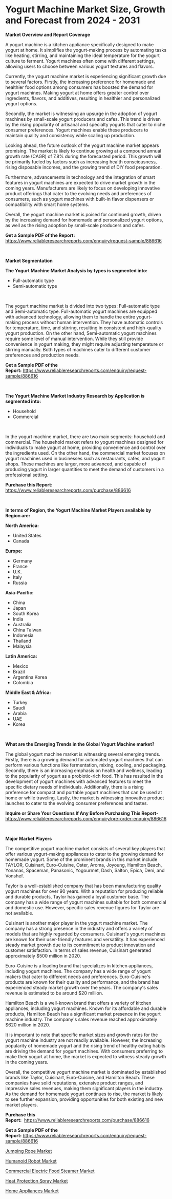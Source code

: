 <p><h1>Yogurt Machine Market Size, Growth and Forecast from 2024 - 2031</h1></p><p><strong>Market Overview and Report Coverage</strong></p>
<p><p>A yogurt machine is a kitchen appliance specifically designed to make yogurt at home. It simplifies the yogurt-making process by automating tasks like heating, stirring, and maintaining the ideal temperature for the yogurt culture to ferment. Yogurt machines often come with different settings, allowing users to choose between various yogurt textures and flavors.</p><p>Currently, the yogurt machine market is experiencing significant growth due to several factors. Firstly, the increasing preference for homemade and healthier food options among consumers has boosted the demand for yogurt machines. Making yogurt at home offers greater control over ingredients, flavors, and additives, resulting in healthier and personalized yogurt options.</p><p>Secondly, the market is witnessing an upsurge in the adoption of yogurt machines by small-scale yogurt producers and cafes. This trend is driven by the rising popularity of artisanal and specialty yogurts that cater to niche consumer preferences. Yogurt machines enable these producers to maintain quality and consistency while scaling up production.</p><p>Looking ahead, the future outlook of the yogurt machine market appears promising. The market is likely to continue growing at a compound annual growth rate (CAGR) of 7.8% during the forecasted period. This growth will be primarily fueled by factors such as increasing health consciousness, rising disposable incomes, and the growing trend of DIY food preparation.</p><p>Furthermore, advancements in technology and the integration of smart features in yogurt machines are expected to drive market growth in the coming years. Manufacturers are likely to focus on developing innovative product offerings that cater to the evolving needs and preferences of consumers, such as yogurt machines with built-in flavor dispensers or compatibility with smart home systems.</p><p>Overall, the yogurt machine market is poised for continued growth, driven by the increasing demand for homemade and personalized yogurt options, as well as the rising adoption by small-scale producers and cafes.</p></p>
<p><strong>Get a Sample PDF of the Report:</strong> <a href="https://www.reliableresearchreports.com/enquiry/request-sample/886616">https://www.reliableresearchreports.com/enquiry/request-sample/886616</a></p>
<p>&nbsp;</p>
<p><strong>Market Segmentation</strong></p>
<p><strong>The Yogurt Machine Market Analysis by types is segmented into:</strong></p>
<p><ul><li>Full-automatic type</li><li>Semi-automatic type</li></ul></p>
<p>&nbsp;</p>
<p><p>The yogurt machine market is divided into two types: Full-automatic type and Semi-automatic type. Full-automatic yogurt machines are equipped with advanced technology, allowing them to handle the entire yogurt-making process without human intervention. They have automatic controls for temperature, time, and stirring, resulting in consistent and high-quality yogurt production. On the other hand, Semi-automatic yogurt machines require some level of manual intervention. While they still provide convenience in yogurt making, they might require adjusting temperature or stirring manually. Both types of machines cater to different customer preferences and production needs.</p></p>
<p><strong>Get a Sample PDF of the Report:</strong>&nbsp;<a href="https://www.reliableresearchreports.com/enquiry/request-sample/886616">https://www.reliableresearchreports.com/enquiry/request-sample/886616</a></p>
<p>&nbsp;</p>
<p><strong>The Yogurt Machine Market Industry Research by Application is segmented into:</strong></p>
<p><ul><li>Household</li><li>Commercial</li></ul></p>
<p>&nbsp;</p>
<p><p>In the yogurt machine market, there are two main segments: household and commercial. The household market refers to yogurt machines designed for individuals to make yogurt at home, providing convenience and control over the ingredients used. On the other hand, the commercial market focuses on yogurt machines used in businesses such as restaurants, cafes, and yogurt shops. These machines are larger, more advanced, and capable of producing yogurt in larger quantities to meet the demand of customers in a professional setting.</p></p>
<p><strong>Purchase this Report:</strong>&nbsp; <a href="https://www.reliableresearchreports.com/purchase/886616">https://www.reliableresearchreports.com/purchase/886616</a></p>
<p>&nbsp;</p>
<p><strong>In terms of Region, the Yogurt Machine Market Players available by Region are:</strong></p>
<p>
    <p> <strong> North America: </strong>
        <ul>
            <li>United States</li>
            <li>Canada</li>
        </ul>
        </p> 
    <p> <strong> Europe: </strong>
        <ul>
            <li>Germany</li>
            <li>France</li>
            <li>U.K.</li>
            <li>Italy</li>
            <li>Russia</li>
        </ul>
        </p> 
    <p> <strong> Asia-Pacific: </strong>
        <ul>
            <li>China</li>
            <li>Japan</li>
            <li>South Korea</li>
            <li>India</li>
            <li>Australia</li>
            <li>China Taiwan</li>
            <li>Indonesia</li>
            <li>Thailand</li>
            <li>Malaysia</li>
        </ul>
        </p> 
    <p> <strong> Latin America: </strong>
        <ul>
            <li>Mexico</li>
            <li>Brazil</li>
            <li>Argentina Korea</li>
            <li>Colombia</li>
        </ul>
        </p> 
    <p> <strong> Middle East & Africa: </strong>
        <ul>
            <li>Turkey</li>
            <li>Saudi</li>
            <li>Arabia</li>
            <li>UAE</li>
            <li>Korea</li>
        </ul>
    </p>
    </p>
<p>&nbsp;</p>
<p><strong>What are the Emerging Trends in the Global Yogurt Machine market?</strong></p>
<p><p>The global yogurt machine market is witnessing several emerging trends. Firstly, there is a growing demand for automated yogurt machines that can perform various functions like fermentation, mixing, cooling, and packaging. Secondly, there is an increasing emphasis on health and wellness, leading to the popularity of yogurt as a probiotic-rich food. This has resulted in the development of yogurt machines with advanced features to meet the specific dietary needs of individuals. Additionally, there is a rising preference for compact and portable yogurt machines that can be used at home or while traveling. Lastly, the market is witnessing innovative product launches to cater to the evolving consumer preferences and tastes.</p></p>
<p><strong>Inquire or Share Your Questions If Any Before Purchasing This Report</strong>- <a href="https://www.reliableresearchreports.com/enquiry/pre-order-enquiry/886616">https://www.reliableresearchreports.com/enquiry/pre-order-enquiry/886616</a></p>
<p>&nbsp;</p>
<p><strong>Major Market Players</strong></p>
<p><p>The competitive yogurt machine market consists of several key players that offer various yogurt-making appliances to cater to the growing demand for homemade yogurt. Some of the prominent brands in this market include TAYLOR, Cuisinart, Euro-Cuisine, Oster, Aroma, Joyoung, Hamilton Beach, Yonanas, Spaceman, Panasonic, Yogourmet, Dash, Salton, Epica, Deni, and Vonshef.</p><p>Taylor is a well-established company that has been manufacturing quality yogurt machines for over 90 years. With a reputation for producing reliable and durable products, Taylor has gained a loyal customer base. The company has a wide range of yogurt machines suitable for both commercial and domestic use. However, specific sales revenue figures for Taylor are not available.</p><p>Cuisinart is another major player in the yogurt machine market. The company has a strong presence in the industry and offers a variety of models that are highly regarded by consumers. Cuisinart's yogurt machines are known for their user-friendly features and versatility. It has experienced steady market growth due to its commitment to product innovation and customer satisfaction. In terms of sales revenue, Cuisinart generated approximately $500 million in 2020.</p><p>Euro-Cuisine is a leading brand that specializes in kitchen appliances, including yogurt machines. The company has a wide range of yogurt makers that cater to different needs and preferences. Euro-Cuisine's products are known for their quality and performance, and the brand has experienced steady market growth over the years. The company's sales revenue is estimated to be around $20 million.</p><p>Hamilton Beach is a well-known brand that offers a variety of kitchen appliances, including yogurt machines. Known for its affordable and durable products, Hamilton Beach has a significant market presence in the yogurt machine industry. The company's sales revenue reached approximately $620 million in 2020.</p><p>It is important to note that specific market sizes and growth rates for the yogurt machine industry are not readily available. However, the increasing popularity of homemade yogurt and the rising trend of healthy eating habits are driving the demand for yogurt machines. With consumers preferring to make their yogurt at home, the market is expected to witness steady growth in the coming years.</p><p>Overall, the competitive yogurt machine market is dominated by established brands like Taylor, Cuisinart, Euro-Cuisine, and Hamilton Beach. These companies have solid reputations, extensive product ranges, and impressive sales revenues, making them significant players in the industry. As the demand for homemade yogurt continues to rise, the market is likely to see further expansion, providing opportunities for both existing and new market players.</p></p>
<p><strong>Purchase this Report:</strong>&nbsp;&nbsp;<a href="https://www.reliableresearchreports.com/purchase/886616">https://www.reliableresearchreports.com/purchase/886616</a></p>
<p></p>
<p><strong>Get a Sample PDF of the Report:</strong>&nbsp;<a href="https://www.reliableresearchreports.com/enquiry/request-sample/886616">https://www.reliableresearchreports.com/enquiry/request-sample/886616</a></p>
<p><p><a href="https://github.com/dziulagalemab/Market-Research-Report-List-2/blob/main/jumping-rope-market.md">Jumping Rope Market</a></p><p><a href="https://github.com/prosalinda88/Market-Research-Report-List-2/blob/main/humanoid-robot-market.md">Humanoid Robot Market</a></p><p><a href="https://github.com/jonneygiverf/Market-Research-Report-List-2/blob/main/commercial-electric-food-steamer-market.md">Commercial Electric Food Steamer Market</a></p><p><a href="https://github.com/sndrkn/Market-Research-Report-List-2/blob/main/heat-protection-spray-market.md">Heat Protection Spray Market</a></p><p><a href="https://github.com/amae102299/Market-Research-Report-List-2/blob/main/home-appliances-market.md">Home Appliances Market</a></p></p>